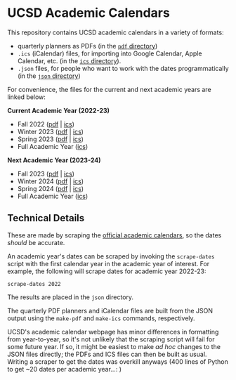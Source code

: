 # UCSD Academic Calendars

This repository contains UCSD academic calendars in a variety of formats:
- quarterly planners as PDFs (in the [`pdf` directory](https://github.com/eldridgejm/ucsd_academic_calendars/tree/main/pdf))
- `.ics` (iCalendar) files, for importing into Google Calendar, Apple Calendar, etc. (in the [`ics` directory](https://github.com/eldridgejm/ucsd_academic_calendars/tree/main/ics)).
- `.json` files, for people who want to work with the dates programmatically (in the [`json` directory](https://github.com/eldridgejm/ucsd_academic_calendars/tree/main/json))

For convenience, the files for the current and next academic years are linked below:

**Current Academic Year (2022-23)**

- Fall 2022 ([pdf](https://github.com/eldridgejm/ucsd_academic_calendars/raw/main/pdf/2022-2023/Fall-2022.pdf) | [ics](https://github.com/eldridgejm/ucsd_academic_calendars/raw/main/ics/2022-2023/Fall-2022.ics))
- Winter 2023 ([pdf](https://github.com/eldridgejm/ucsd_academic_calendars/raw/main/pdf/2022-2023/Winter-2023.pdf) | [ics](https://github.com/eldridgejm/ucsd_academic_calendars/raw/main/ics/2022-2023/Winter-2023.ics))
- Spring 2023 ([pdf](https://github.com/eldridgejm/ucsd_academic_calendars/raw/main/pdf/2022-2023/Spring-2023.pdf) | [ics](https://github.com/eldridgejm/ucsd_academic_calendars/raw/main/ics/2022-2023/Spring-2023.ics))
- Full Academic Year ([ics](https://github.com/eldridgejm/ucsd_academic_calendars/raw/main/ics/2022-2023/Academic-Year-2022-2023.ics))

**Next Academic Year (2023-24)**

- Fall 2023 ([pdf](https://github.com/eldridgejm/ucsd_academic_calendars/raw/main/pdf/2023-2024/Fall-2023.pdf) | [ics](https://github.com/eldridgejm/ucsd_academic_calendars/raw/main/ics/2023-2024/Fall-2023.ics))
- Winter 2024 ([pdf](https://github.com/eldridgejm/ucsd_academic_calendars/raw/main/pdf/2023-2024/Winter-2024.pdf) | [ics](https://github.com/eldridgejm/ucsd_academic_calendars/raw/main/ics/2023-2024/Winter-2024.ics))
- Spring 2024 ([pdf](https://github.com/eldridgejm/ucsd_academic_calendars/raw/main/pdf/2023-2024/Spring-2024.pdf) | [ics](https://github.com/eldridgejm/ucsd_academic_calendars/raw/main/ics/2023-2024/Spring-2024.ics))
- Full Academic Year ([ics](https://github.com/eldridgejm/ucsd_academic_calendars/raw/main/ics/2023-2024/Academic-Year-2023-2024.ics))

## Technical Details

These are made by scraping the [official academic
calendars](https://blink.ucsd.edu/instructors/resources/academic/calendars), so
the dates _should_ be accurate.

An academic year's dates can be scraped by invoking the `scrape-dates` script
with the first calendar year in the academic year of interest. For example, the
following will scrape dates for academic year 2022-23:

```
scrape-dates 2022
```

The results are placed in the `json` directory.

The quarterly PDF planners and iCalendar files are built from the JSON output
using the `make-pdf` and `make-ics` commands, respectively.

UCSD's academic calendar webpage has minor differences in formatting from
year-to-year, so it's not unlikely that the scraping script will fail for some
future year. If so, it might be easiest to make *ad hoc* changes to the JSON
files directly; the PDFs and ICS files can then be built as usual. Writing a scraper to
get the dates was overkill anyways (400 lines of Python to get ~20 dates per
academic year...: )
